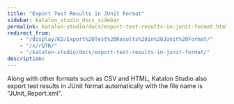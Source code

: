 ```yaml
---
title: "Export Test Results in JUnit Format" 
sidebar: katalon_studio_docs_sidebar
permalink: katalon-studio/docs/export-test-results-in-junit-format.html 
redirect_from:
    - "/display/KD/Export%20Test%20Results%20in%20JUnit%20Format/"
    - "/x/rQTR/"
    - "/katalon-studio/docs/export-test-results-in-junit-format/"
description: 
---
```

Along with other formats such as CSV and HTML, Katalon Studio also export test results in JUnit format automatically with the file name is "JUnit_Report.xml".